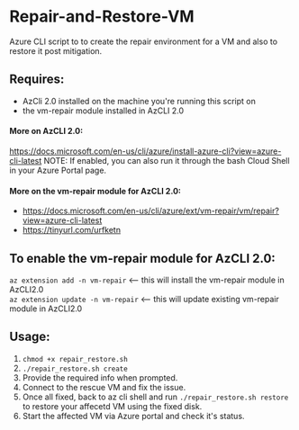 # Repair-and-Restore-VM
Azure CLI script to to create the repair environment for a VM and also to restore it post mitigation.

## Requires:	
* AzCli 2.0 installed on the machine you're running this script on  	
* the vm-repair module installed in AzCLI 2.0

#### More on AzCLI 2.0:
 https://docs.microsoft.com/en-us/cli/azure/install-azure-cli?view=azure-cli-latest	
 NOTE: If enabled, you can also run it through the bash Cloud Shell in your Azure Portal page.	

#### More on the vm-repair module for AzCLI 2.0:
* https://docs.microsoft.com/en-us/cli/azure/ext/vm-repair/vm/repair?view=azure-cli-latest  
* https://tinyurl.com/urfketn     

## To enable the vm-repair module for AzCLI 2.0:
`az extension add -n vm-repair`       <-- this will install the vm-repair module in AzCLI2.0    
`az extension update -n vm-repair`    <-- this will update existing vm-repair module in AzCLI2.0  

## Usage:
1. `chmod +x repair_restore.sh`
2. `./repair_restore.sh create`
3. Provide the required info when prompted.
4. Connect to the rescue VM and fix the issue.
5. Once all fixed, back to az cli shell and run `./repair_restore.sh restore`  to restore your affecetd VM using the fixed disk.
6. Start the affected VM via Azure portal and check it's status.
